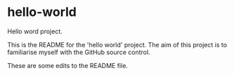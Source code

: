 hello-world
===========

Hello word project.

This is the README for the 'hello world' project. The aim of this project is to familiarise myself with the GitHub source control.

These are some edits to the README file.
